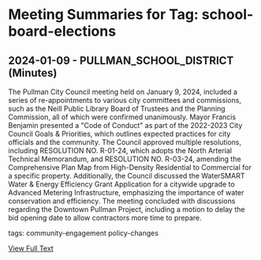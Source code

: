# Meeting Summaries for Tag: school-board-elections

## 2024-01-09 - PULLMAN_SCHOOL_DISTRICT (Minutes)

The Pullman City Council meeting held on January 9, 2024, included a series of re-appointments to various city committees and commissions, such as the Neill Public Library Board of Trustees and the Planning Commission, all of which were confirmed unanimously. Mayor Francis Benjamin presented a "Code of Conduct" as part of the 2022-2023 City Council Goals & Priorities, which outlines expected practices for city officials and the community. The Council approved multiple resolutions, including RESOLUTION NO. R-01-24, which adopts the North Arterial Technical Memorandum, and RESOLUTION NO. R-03-24, amending the Comprehensive Plan Map from High-Density Residential to Commercial for a specific property. Additionally, the Council discussed the WaterSMART Water & Energy Efficiency Grant Application for a citywide upgrade to Advanced Metering Infrastructure, emphasizing the importance of water conservation and efficiency. The meeting concluded with discussions regarding the Downtown Pullman Project, including a motion to delay the bid opening date to allow contractors more time to prepare. 

tags: community-engagement
policy-changes

[View Full Text](https://raw.githubusercontent.com/VoronoiPerspectives/WashingtonStateSchoolBoardExplorer/refs/heads/main/data/countries/usa/states/wa/counties/whitman/school_boards/pullman_school_district/2024/2024-01-09-council-minutes.txt)

